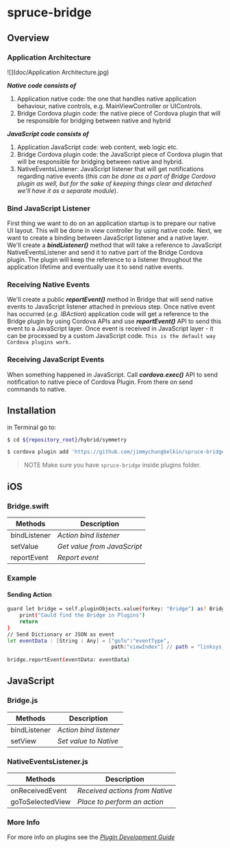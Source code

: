 # spruce-bridge

## Overview

### Application Architecture

![](doc/Application Architecture.jpg)

***Native code consists of***
1.	Application native code: the one that handles native application behaviour, native controls, e.g. MainViewController or UIControls.
2.	Bridge Cordova plugin code: the native piece of Cordova plugin that will be responsible for bridging between native and hybrid
 
***JavaScript code consists of***
1.	Application JavaScript code: web content, web logic etc.
2.	Bridge Cordova plugin code: the JavaScript piece of Cordova plugin that will be responsible for bridging between native and hybrid.
3.	NativeEventsListener: JavaScript listener that will get notifications regarding native events (*this can be done as a part of Bridge Cordova plugin as well, but for the sake of keeping things clear and detached we'll have it as a separate module*).

### Bind JavaScript Listener
First thing we want to do on an application startup is to prepare our native UI layout. This will be done in view controller by using native code. 
Next, we want to create a binding between JavaScript listener and a native layer. We'll create a ***bindListener()*** method that will take a reference to JavaScript NativeEventsListener and send it to native part of the Bridge Cordova plugin. The plugin will keep the reference to a listener throughout the application lifetime and eventually use it to send native events.

### Receiving Native Events
We'll create a public ***reportEvent()*** method in Bridge  that will send native events to JavaScript listener attached in previous step. Once native event has occurred (*e.g. IBAction*) application code will get a reference to the Bridge plugin by using Cordova APIs and use ***reportEvent()*** API to send this event to a JavaScript layer.  Once event is received in JavaScript layer - it can be processed by a custom JavaScript code. 
`This is the default way Cordova plugins work.`

### Receiving JavaScript Events
When something happened in JavaScript. Call ***cordova.exec()*** API to send notification to native piece of Cordova Plugin. From there on send commands to native.

## Installation

in Terminal go to:
```sh
$ cd ${repository_root}/hybrid/symmetry

$ cordova plugin add 'https://github.com/jimmychungbelkin/spruce-bridge.git'
```
 
 > NOTE
 > Make sure you have `spruce-bridge` inside plugins folder.

## iOS

### Bridge.swift
| Methods | Description |
| ------ | ------ |
| bindListener | *Action bind listener* |
| setValue | *Get value from JavaScript* |
| reportEvent | *Report event* |

### Example

#### Sending Action
```sh
guard let bridge = self.pluginObjects.value(forKey: "Bridge") as? Bridge else {
    print("Could find the Bridge in Plugins")
    return
}
// Send Dictionary or JSON as event
let eventData : [String : Any] = ["goTo":"eventType",
                                  path:"viewIndex"] // path = "linksys_login/selectLogin"
        
bridge.reportEvent(eventData: eventData)
```

## JavaScript

### Bridge.js
| Methods | Description |
| ------ | ------ |
| bindListener | *Action bind listener* |
| setView | *Set value to Native* |

### NativeEventsListener.js
| Methods | Description |
| ------ | ------ |
| onReceivedEvent | *Received actions from Native* |
| goToSelectedView | *Place to perform an action* |

### More Info
For more info on plugins see the *[Plugin Development Guide](http://cordova.apache.org/docs/en/latest/guide/hybrid/plugins/index.html)*